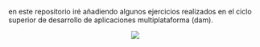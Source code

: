 en este repositorio iré añadiendo algunos ejercicios realizados en el ciclo superior de desarrollo de aplicaciones multiplataforma (dam).

<p align="center">
  <img src="https://img.freepik.com/free-vector/apple-blossom-illustration-xmas-card_53876-75766.jpg" />
</p>

<p align="right">
  <style color="#d0d0d5">
    <sub>Image by rawpixel.com on Freepik</sub>
  </style>
</p>
